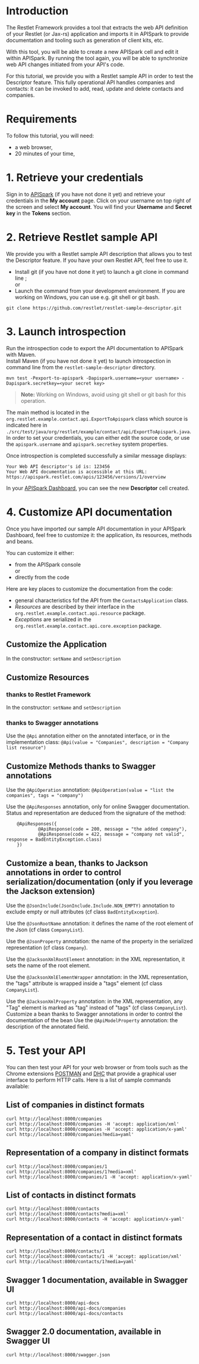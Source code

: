 # Introduction

The Restlet Framework provides a tool that extracts the web API definition of your Restlet (or Jax-rs) application and imports it in APISpark to provide documentation and tooling such as generation of client kits, etc.

With this tool, you will be able to create a new APISpark cell and edit it within APISpark.
By running the tool again, you will be able to synchronize web API changes initiated from your API's code.

For this tutorial, we provide you with a Restlet sample API in order to test the Descriptor feature. This fully operational API handles companies and contacts: it can be invoked to add, read, update and delete contacts and companies.

# Requirements

To follow this tutorial, you will need:

*   a web browser,
*   20 minutes of your time,

# 1. Retrieve your credentials
Sign in to [APISpark](https://apispark.restlet.com) (if you have not done it yet) and retrieve your credentials in the **My account** page.
Click on your username on top right of the screen and select **My account**. You will find your **Username** and **Secret key** in the **Tokens** section.

# 2. Retrieve Restlet sample API
We provide you with a Restlet sample API description that allows you to test the Descriptor feature. If you have your own Restlet API, feel free to use it.  

- Install git (if you have not done it yet) to launch a git clone in command line ;  
or
- Launch the command from your development environment. If you are working on Windows, you can use e.g. git shell or git bash.

```git clone https://github.com/restlet/restlet-sample-descriptor.git```

# 3. Launch introspection
Run the introspection code to export the API documentation to APISpark with Maven.  
Install Maven (if you have not done it yet) to launch introspection in command line from the `restlet-sample-descriptor` directory.

```mvn test -Pexport-to-apispark -Dapispark.username=<your username> -Dapispark.secretkey=<your secret key>```

>**Note:** Working on Windows, avoid using git shell or git bash for this operation.

The main method is located in the ```org.restlet.example.contact.api.ExportToApispark``` class which source is indicated here in ```./src/test/java/org/restlet/example/contact/api/ExportToApispark.java```. In order to set your credentials, you can either edit the source code, or use the ```apispark.username``` and ```apispark.secretkey``` system properties.

Once introspection is completed successfully a similar message displays:

```
Your Web API descriptor's id is: 123456
Your Web API documentation is accessible at this URL: https://apispark.restlet.com/apis/123456/versions/1/overview
```

In your <a href="https://apispark.restlet.com/dashboard" target="_blank">APISpark Dashboard</a>, you can see the new **Descriptor** cell created.

# 4. Customize API documentation
Once you have imported our sample API documentation in your APISpark Dashboard, feel free to customize it: the application, its resources, methods and beans.

You can customize it either:
- from the APISpark console  
or
- directly from the code  

Here are key places to customize the documentation from the code:

- general characteristics fof the API from the ```ContactsApplication``` class.
- *Resources* are described by their interface in the ```org.restlet.example.contact.api.resource``` package.
- *Exceptions* are serialized in the ```org.restlet.example.contact.api.core.exception``` package.

## Customize the Application
In the constructor: ```setName``` and ```setDescription```

## Customize Resources

### thanks to Restlet Framework
In the constructor: ```setName``` and ```setDescription```

### thanks to Swagger annotations
Use the ```@Api``` annotation either on the annotated interface, or in the implementation class:
```@Api(value = "Companies", description = "Company list resource")```

## Customize Methods thanks to Swagger annotations
Use the ```@ApiOperation``` annotation:
```@ApiOperation(value = "list the companies", tags = "company")```

Use the ```@ApiResponses``` annotation, only for online Swagger documentation. Status and representation are deduced from the signature of the method:  

```
    @ApiResponses({
            @ApiResponse(code = 200, message = "the added company"),
            @ApiResponse(code = 422, message = "company not valid", response = BadEntityException.class)
    })
```

## Customize a bean, thanks to Jackson annotations in order to control serialization/documentation (only if you leverage the Jackson extension)

Use the ```@JsonInclude(JsonInclude.Include.NON_EMPTY)``` annotation to exclude empty or null attributes (cf class ```BadEntityException```).

Use the ```@JsonRootName``` annotation: it defines the name of the root element of the Json (cf class ```CompanyList```).

Use the ```@JsonProperty``` annotation: the name of the property in the serialized representation (cf class ```Company```).

Use the ```@JacksonXmlRootElement``` annotation: in the XML representation, it sets the name of the root element.

Use the ```@JacksonXmlElementWrapper``` annotation: in the XML representation, the "tags" attribute is wrapped inside a "tags" element (cf class ```CompanyList```).

Use the ```@JacksonXmlProperty``` annotation: in the XML representation, any "Tag" element is marked as "tag" instead of "tags" (cf class ```CompanyList```).
Customize a bean thanks to Swagger annotations in order to control the documentation of the bean
Use the ```@ApiModelProperty``` annotation: the description of the annotated field.

# 5. Test your API
You can then test your API for your web browser or from tools such as the Chrome extensions [POSTMAN](https://chrome.google.com/webstore/detail/postman-rest-client/fdmmgilgnpjigdojojpjoooidkmcomcm?utm_source=chrome-ntp-icon) and [DHC](http://sprintapi.com/dhcs.html) that provide a graphical user interface to perform HTTP calls.
Here is a list of sample commands available:

## List of companies in distinct formats

```
curl http://localhost:8000/companies  
curl http://localhost:8000/companies -H 'accept: application/xml'  
curl http://localhost:8000/companies -H 'accept: application/x-yaml'  
curl http://localhost:8000/companies?media=yaml'
```

## Representation of a company in distinct formats

```
curl http://localhost:8000/companies/1  
curl http://localhost:8000/companies/1?media=xml'  
curl http://localhost:8000/companies/1 -H 'accept: application/x-yaml'
```

## List of contacts in distinct formats

```
curl http://localhost:8000/contacts  
curl http://localhost:8000/contacts?media=xml'  
curl http://localhost:8000/contacts -H 'accept: application/x-yaml'
```

## Representation of a contact in distinct formats

```
curl http://localhost:8000/contacts/1  
curl http://localhost:8000/contacts/1 -H 'accept: application/xml'  
curl http://localhost:8000/contacts/1?media=yaml'
```

## Swagger 1 documentation, available in Swagger UI

```
curl http://localhost:8000/api-docs  
curl http://localhost:8000/api-docs/companies  
curl http://localhost:8000/api-docs/contacts
```

## Swagger 2.0 documentation, available in Swagger UI

```
curl http://localhost:8000/swagger.json
```
